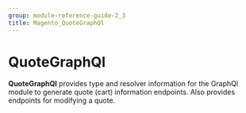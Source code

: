 ```yaml
---
group: module-reference-guide-2_3
title: Magento_QuoteGraphQl
---
```


# QuoteGraphQl

**QuoteGraphQl** provides type and resolver information for the GraphQl module
to generate quote (cart) information endpoints. Also provides endpoints for modifying a quote.


